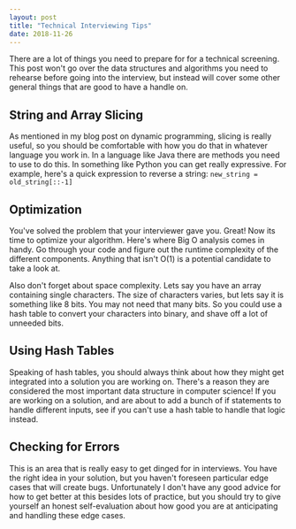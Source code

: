 ```yaml
---
layout: post
title: "Technical Interviewing Tips"
date: 2018-11-26
---
```


There are a lot of things you need to prepare for for a technical screening. This post won't go over the data structures and algorithms you need to rehearse before going into the interview, but instead will cover some other general things that are good to have a handle on.

## String and Array Slicing

As mentioned in my blog post on dynamic programming, slicing is really useful, so you should be comfortable with how you do that in whatever language you work in. In a language like Java there are methods you need to use to do this. In something like Python you can get really expressive. For example, here's a quick expression to reverse a string: `new_string = old_string[::-1]`

## Optimization

You've solved the problem that your interviewer gave you. Great! Now its time to optimize your algorithm. Here's where Big O analysis comes in handy. Go through your code and figure out the runtime complexity of the different components. Anything that isn't O(1) is a potential candidate to take a look at.

Also don't forget about space complexity. Lets say you have an array containing single characters. The size of characters varies, but lets say it is something like 8 bits. You may not need that many bits. So you could use a hash table to convert your characters into binary, and shave off a lot of unneeded bits.

## Using Hash Tables

Speaking of hash tables, you should always think about how they might get integrated into a solution you are working on. There's a reason they are considered the most important data structure in computer science! If you are working on a solution, and are about to add a bunch of if statements to handle different inputs, see if you can't use a hash table to handle that logic instead.

## Checking for Errors

This is an area that is really easy to get dinged for in interviews. You have the right idea in your solution, but you haven't foreseen particular edge cases that will create bugs. Unfortunately I don't have any good advice for how to get better at this besides lots of practice, but you should try to give yourself an honest self-evaluation about how good you are at anticipating and handling these edge cases.
